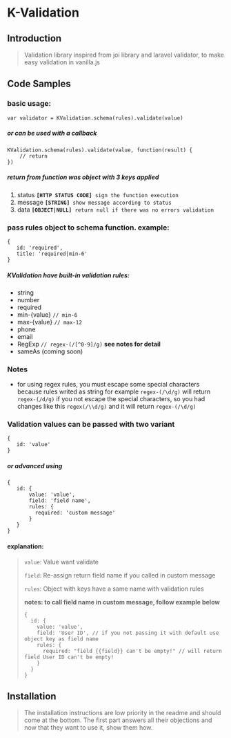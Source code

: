 # K-Validation

## Introduction

> Validation library inspired from joi library and laravel validator, to make easy validation in vanilla.js

## Code Samples
### basic usage:
```
var validator = KValidation.schema(rules).validate(value)
```
##### or can be used with a callback
```
KValidation.schema(rules).validate(value, function(result) {
	// return
})
```

##### return from function was object with 3 keys applied

1. status **`[HTTP STATUS CODE]`**` sign the function execution`
2. message **`[STRING]`**` show message according to status`
3. data **`[OBJECT|NULL]`**` return null if there was no errors validation`
### pass rules object to schema function. example:
```
{
   id: 'required',
   title: 'required|min-6'
}
```
##### KValidation have built-in validation rules:
- string
- number
- required
- min-{value} `// min-6`
- max-{value} `// max-12`
- phone
- email
- RegExp `// regex-(/[^0-9]/g)` **see notes for detail**
- sameAs (coming soon)

### Notes
- for using regex rules, you must escape some special characters because rules writed as string
for example `regex-(/\d/g)` will return `regex-(/d/g)` if you not escape the special characters, so you had changes like
this `regex(/\\d/g)` and it will return `regex-(/\d/g)`

### Validation values can be passed with two variant
```
{
   id: 'value'
}
```

##### or advanced using

```
{
   id: {
       value: 'value',
       field: 'field name',
       rules: {
         required: 'custom message'
       }
   }
}
```
#### explanation:
> `value`: Value want validate
>
> `field`: Re-assign return field name if you called in custom message
>
> `rules`: Object with keys have a same name with validation rules
>
> **notes: to call field name in custom message, follow example below**
>
> ```
> {
> 	id: {
> 	  value: 'value',
> 	  field: 'User ID', // if you not passing it with default use object key as field name
> 	  rules: {
> 		required: "field {{field}} can't be empty!" // will return field User ID can't be empty!
> 	  }
> 	}
> }

## Installation

> The installation instructions are low priority in the readme and should come at the bottom. The first part answers all their objections and now that they want to use it, show them how.